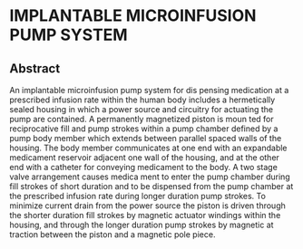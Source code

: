 # IMPLANTABLE MICROINFUSION PUMP SYSTEM

## Abstract
An implantable microinfusion pump system for dis pensing medication at a prescribed infusion rate within the human body includes a hermetically sealed housing in which a power source and circuitry for actuating the pump are contained. A permanently magnetized piston is moun ted for reciprocative fill and pump strokes within a pump chamber defined by a pump body member which extends between parallel spaced walls of the housing. The body member communicates at one end with an expandable medicament reservoir adjacent one wall of the housing, and at the other end with a catheter for conveying medicament to the body. A two stage valve arrangement causes medica ment to enter the pump chamber during fill strokes of short duration and to be dispensed from the pump chamber at the prescribed infusion rate during longer duration pump strokes. To minimize current drain from the power source the piston is driven through the shorter duration fill strokes by magnetic actuator windings within the housing, and through the longer duration pump strokes by magnetic at traction between the piston and a magnetic pole piece.